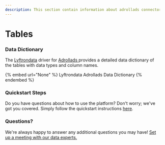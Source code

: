 ```yaml
---
description: This section contain information about adrollads connector tables information
---
```


# Tables

### Data Dictionary

The [Lyftrondata](https://www.lyftrondata.com/) driver for [Adrollads](None/)[ ](https://www.lyftrondata.com/integration/adrollads/)provides a detailed data dictionary of the tables with data types and column names.

{% embed url="None" %}
Lyftrondata Adrollads Data Dictionary
{% endembed %}

### Quickstart Steps

Do you have questions about how to use the platform? Don't worry; we've got you covered. Simply follow the quickstart instructions [here](../README.md).

### Questions? <a href="#questions" id="questions"></a>

We're always happy to answer any additional questions you may have! [Set up a meeting with our data experts.](https://www.lyftrondata.com/book-a-meeting/)

